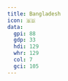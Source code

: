 ```yaml
---
title: Bangladesh
icon: 🇧🇩
data:
  gpi: 88
  gdp: 33
  hdi: 129
  whr: 129
  col: 7
  gci: 105
---
```

